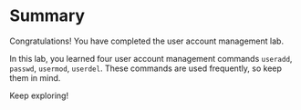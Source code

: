 # Summary

Congratulations! You have completed the user account management lab.

In this lab, you learned four user account management commands `useradd`, `passwd`, `usermod`, `userdel`. These commands are used frequently, so keep them in mind.

Keep exploring!
